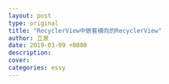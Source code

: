 ```yaml
---
layout: post
type: original
title: "RecyclerView中嵌套横向的RecyclerView"
author: 立泉
date: 2019-03-09 +0800
description: 
cover: 
categories: essy
---
```

